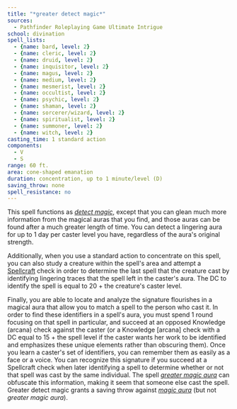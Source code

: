 ```yaml
---
title: "*greater detect magic*"
sources:
  - Pathfinder Roleplaying Game Ultimate Intrigue
school: divination
spell_lists:
  - {name: bard, level: 2}
  - {name: cleric, level: 2}
  - {name: druid, level: 2}
  - {name: inquisitor, level: 2}
  - {name: magus, level: 2}
  - {name: medium, level: 2}
  - {name: mesmerist, level: 2}
  - {name: occultist, level: 2}
  - {name: psychic, level: 2}
  - {name: shaman, level: 2}
  - {name: sorcerer/wizard, level: 2}
  - {name: spiritualist, level: 2}
  - {name: summoner, level: 2}
  - {name: witch, level: 2}
casting_time: 1 standard action
components:
  - V
  - S
range: 60 ft.
area: cone-shaped emanation
duration: concentration, up to 1 minute/level (D)
saving_throw: none
spell_resistance: no
---
```


This spell functions as [*detect magic*](/spells/detect-magic/), except that you can glean much more information from the magical auras that you find, and those auras can be found after a much greater length of time. You can detect a lingering aura for up to 1 day per caster level you have, regardless of the aura's original strength.

Additionally, when you use a standard action to concentrate on this spell, you can also study a creature within the spell's area and attempt a [Spellcraft](/skills/spellcraft/) check in order to determine the last spell that the creature cast by identifying lingering traces that the spell left in the caster's aura. The DC to identify the spell is equal to 20 + the creature's caster level.

Finally, you are able to locate and analyze the signature flourishes in a magical aura that allow you to match a spell to the person who cast it. In order to find these identifiers in a spell's aura, you must spend 1 round focusing on that spell in particular, and succeed at an opposed Knowledge (arcana) check against the caster (or a Knowledge [arcana] check with a DC equal to 15 + the spell level if the caster wants her work to be identified and emphasizes these unique elements rather than obscuring them). Once you learn a caster's set of identifiers, you can remember them as easily as a face or a voice. You can recognize this signature if you succeed at a Spellcraft check when later identifying a spell to determine whether or not that spell was cast by the same individual. The spell [*greater magic aura*](/spells/greater-magic-aura/) can obfuscate this information, making it seem that someone else cast the spell. Greater detect magic grants a saving throw against [*magic aura*](/spells/magic-aura/) (but not *greater magic aura*).

